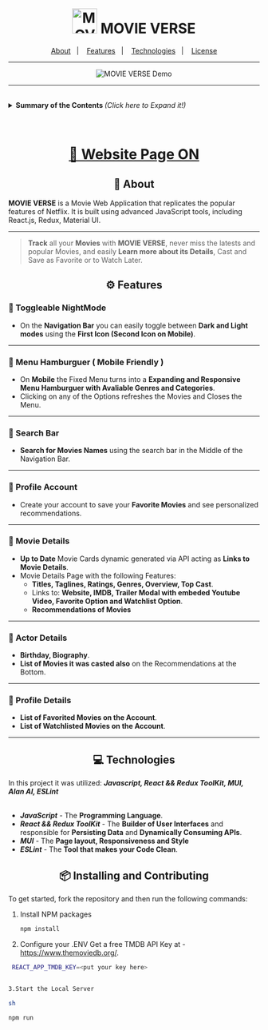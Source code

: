 <h1 align="center">
  <img alt="MOVIE VERSE" title="MOVIE VERSE" src="/public/favicon.ico" width="50px" />
  MOVIE VERSE
</h1>

<p align="center">
  <a href="#about">About</a>&nbsp;&nbsp;&nbsp;|&nbsp;&nbsp;&nbsp;
  <a href="#Features">Features</a>&nbsp;&nbsp;&nbsp;|&nbsp;&nbsp;&nbsp;
  <a href="#Technologies">Technologies</a>&nbsp;&nbsp;&nbsp;|&nbsp;&nbsp;&nbsp;
  <a href="#Learned">License</a>
</p>

---

<p align="center">
  <img alt="MOVIE VERSE Demo" title="MOVIE VERSE" src=""/>
</p>

---

<br>
<details align="left">
<summary> <b> Summary of the Contents </b> <i>(Click here to Expand it!)</i> </summary>
 <br>

<!--ts-->

- About
- Features
  - Toggleable NightMode
  - Navigate with an AI Assistant when in the EN-US language
  - Expanding and Responsive Menu Hamburguer with Avaliable Genres and Categories
  - Up to Date Movie Cards dynamic generated via API acting as Links to Movie Details
  - Rating and Tooltip of ?/10 of each Movie Card on Hover
  - Dynamic Genre list generated via API
  - Search for any Movie using the SearchBar
  - Create your account to save your favorite movies and see personalized recommendations.
  - Movie Details with:
  - Titles, Taglines, Ratings, Genres, Overview, Top Cast
  - Links to Website, IMDB, Trailer Modal with embeded Youtube Video, Favorite Option and Watchlist Option
  - Recommendations of Movies based on your Favorites, Watchlist and History
  - Actor Details with:
    - Birthday
    - Biography
    - Movies it was casted also
  - Profile Details with:
    - Favorite Movies
    - Watchlisted Movies
- Technologies
- Installing and Contributing
- What have i learned?
- License
- Contributors
- Author

</details>

<br>
<br>

<h1 align="center" >
<a href="">🚀 Website Page ON </a>
</h1>

<h2 id ="about" align="center">📌 About</h2>

**MOVIE VERSE** is a Movie Web Application that replicates the popular features of Netflix. It is built using advanced JavaScript tools, including React.js, Redux, Material UI.

---

> **Track** all your **Movies** with **MOVIE VERSE**, never miss the latests and popular Movies, and easily **Learn more about its Details**, Cast and Save as Favorite or to Watch Later.

<h2 id="Features" align="center">⚙️ Features</h2>

<h3> 🧷 Toggleable NightMode</h3>

- On the **Navigation Bar** you can easily toggle between **Dark and Light modes** using the **First Icon (Second Icon on Mobile)**.

---

<h3> 🧷 Menu Hamburguer ( Mobile Friendly )</h3>

- On **Mobile** the Fixed Menu turns into a **Expanding and Responsive Menu Hamburguer with Avaliable Genres and Categories**.
- Clicking on any of the Options refreshes the Movies and Closes the Menu.

---

<h3> 🧷 Search Bar</h3>

- **Search for Movies Names** using the search bar in the Middle of the Navigation Bar.

---

<h3> 🧷 Profile Account</h3>

- Create your account to save your **Favorite Movies** and see personalized recommendations.

---

<h3> 🧷 Movie Details</h3>

- **Up to Date** Movie Cards dynamic generated via API acting as **Links to Movie Details**.
- Movie Details Page with the following Features:
  - **Titles, Taglines, Ratings, Genres, Overview, Top Cast**.
  - Links to: **Website, IMDB, Trailer Modal with embeded Youtube Video, Favorite Option and Watchlist Option**.
  - **Recommendations of Movies**

---

<h3> 🧷 Actor Details</h3>

- **Birthday, Biography**.
- **List of Movies it was casted also** on the Recommendations at the Bottom.

---

<h3> 🧷 Profile Details</h3>

- **List of Favorited Movies on the Account**.
- **List of Watchlisted Movies on the Account**.

---

<h2 id="Technologies" align="center">💻 Technologies</h2>

In this project it was utilized: <i>**Javascript, React && Redux ToolKit, MUI, Alan AI, ESLint**</i><br><br>

- <i>**JavaScript**</i> - The **Programming Language**.<br>
- <i>**React && Redux ToolKit**</i> - The **Builder of User Interfaces** and responsible for **Persisting Data** and **Dynamically Consuming APIs**.<br>
- <i>**MUI**</i> - The **Page layout, Responsiveness and Style**<br>
- <i>**ESLint**</i> - The **Tool that makes your Code Clean**.<br>

<h2 align="center"> 📦 Installing and Contributing</h2>
  
To get started, fork the repository and then run the following commands:

1. Install NPM packages

   ```sh
   npm install
2. Configure your .ENV
  Get a free TMDB API Key at - https://www.themoviedb.org/.

  ```sh
   REACT_APP_TMDB_KEY=<put your key here>


3.Start the Local Server

sh

npm run
 
